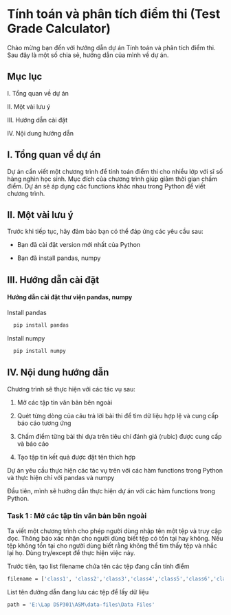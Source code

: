# Tính toán và phân tích điểm thi (Test Grade Calculator)

Chào mừng bạn đến với hướng dẫn dự án Tính toán và phân tích điểm thi. Sau đây là một số chia sẻ, hướng dẫn của mình về dự án.

## Mục lục
I. Tổng quan về dự án

II. Một vài lưu ý

III. Hướng dẫn cài đặt

IV. Nội dung hướng dẫn

## I. Tổng quan về dự án

Dự án cần viết một chương trình để tính toán điểm thi cho nhiều lớp với sĩ số hàng nghìn học sinh. Mục đích của chương trình giúp giảm thời gian chấm điểm. Dự án sẽ áp dụng các functions khác nhau trong Python để viết chương trình.
## II. Một vài lưu ý
Trước khi tiếp tục, hãy đảm bảo bạn có thể đáp ứng các yêu cầu sau:

* Bạn đã cài đặt version mới nhất của Python

* Bạn đã install pandas, numpy

## III. Hướng dẫn cài đặt
#### Hướng dẫn cài đặt thư viện pandas, numpy

Install pandas

```bash
  pip install pandas
```
Install numpy
```bash
  pip install numpy
```

## IV. Nội dung hướng dẫn

Chương trình sẽ thực hiện với các tác vụ sau:

1. Mở các tập tin văn bản bên ngoài

2. Quét từng dòng của câu trả lời bài thi để tìm dữ liệu hợp lệ và cung cấp báo cáo tương ứng

3. Chấm điểm từng bài thi dựa trên tiêu chí đánh giá (rubic) được cung cấp và báo cáo

4. Tạo tập tin kết quả được đặt tên thích hợp

Dự án yêu cầu thực hiện các tác vụ trên với các hàm functions trong Python và thực hiện chỉ với pandas và numpy

Đầu tiên, mình sẽ hướng dẫn thực hiện dự án với các hàm functions trong Python.

### Task 1 : Mở các tập tin văn bản bên ngoài
Ta viết một chương trình cho phép người dùng nhập tên một tệp và truy cập đọc. Thông báo xác nhận cho người dùng biết tệp có tồn tại hay không. Nếu tệp không tồn tại cho người dùng biết rằng không thể tìm thấy tệp và nhắc lại họ. Dùng try/except để thực hiện việc này.

Trước tiên, tạo list filename chứa tên các tệp đang cần tính điểm

```bash
filename = ['class1', 'class2','class3','class4','class5','class6','class7','class8']
```

List tên đường dẫn đang lưu các tệp để lấy dữ liệu

```bash
path = 'E:\Lap DSP301\ASM\data-files\Data Files'
```
